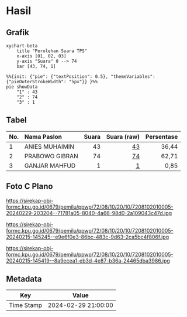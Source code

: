 # Hasil

## Grafik

```mermaid
xychart-beta
    title "Perolehan Suara TPS"
    x-axis [01, 02, 03]
    y-axis "Suara" 0 --> 74
    bar [43, 74, 1]
```

```mermaid
%%{init: {"pie": {"textPosition": 0.5}, "themeVariables": {"pieOuterStrokeWidth": "5px"}} }%%
pie showData
    "1" : 43
    "2" : 74
    "3" : 1
```

## Tabel

| No. | Nama Paslon    | Suara | Suara (raw) | Persentase |
|:--- |:-------------- | -----:| -----------:| ----------:|
| 1   | ANIES MUHAIMIN | 43    | [43][p-1]   | 36,44      |
| 2   | PRABOWO GIBRAN | 74    | [74][p-2]   | 62,71      |
| 3   | GANJAR MAHFUD  | 1     | [1][p-3]    | 0,85       |


[p-1]: https://github.com/gigit-pemilu/pemilu-2024-72-sulawesi-tengah/blob/main/pilpres/hitung-suara/sub/72-sulawesi-tengah/sub/08-parigi-moutong/sub/10-tinombo-selatan/sub/2010-khatulistiwa/sub/005-tps/sub/paslon-1.txt
[p-2]: https://github.com/gigit-pemilu/pemilu-2024-72-sulawesi-tengah/blob/main/pilpres/hitung-suara/sub/72-sulawesi-tengah/sub/08-parigi-moutong/sub/10-tinombo-selatan/sub/2010-khatulistiwa/sub/005-tps/sub/paslon-2.txt
[p-3]: https://github.com/gigit-pemilu/pemilu-2024-72-sulawesi-tengah/blob/main/pilpres/hitung-suara/sub/72-sulawesi-tengah/sub/08-parigi-moutong/sub/10-tinombo-selatan/sub/2010-khatulistiwa/sub/005-tps/sub/paslon-3.txt

## Foto C Plano

https://sirekap-obj-formc.kpu.go.id/0679/pemilu/ppwp/72/08/10/20/10/7208102010005-20240229-203204--71781a05-8040-4a66-98d0-2a109043c47d.jpg

https://sirekap-obj-formc.kpu.go.id/0679/pemilu/ppwp/72/08/10/20/10/7208102010005-20240215-145245--e9e6f0e3-86bc-483c-9d63-2ca5bc4f806f.jpg

https://sirekap-obj-formc.kpu.go.id/0679/pemilu/ppwp/72/08/10/20/10/7208102010005-20240215-145419--8a9ecea1-eb3d-4e87-b36a-24465dba3986.jpg


## Metadata

| Key        | Value               |
| ---------- | ------------------- |
| Time Stamp | 2024-02-29 21:00:00 |



